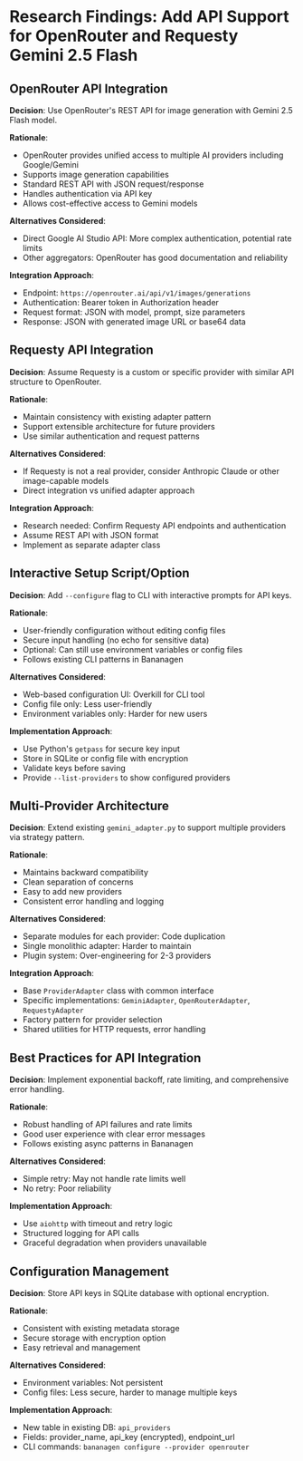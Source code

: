 # Research Findings: Add API Support for OpenRouter and Requesty Gemini 2.5 Flash

## OpenRouter API Integration

**Decision**: Use OpenRouter's REST API for image generation with Gemini 2.5 Flash model.

**Rationale**: 
- OpenRouter provides unified access to multiple AI providers including Google/Gemini
- Supports image generation capabilities
- Standard REST API with JSON request/response
- Handles authentication via API key
- Allows cost-effective access to Gemini models

**Alternatives Considered**:
- Direct Google AI Studio API: More complex authentication, potential rate limits
- Other aggregators: OpenRouter has good documentation and reliability

**Integration Approach**:
- Endpoint: `https://openrouter.ai/api/v1/images/generations`
- Authentication: Bearer token in Authorization header
- Request format: JSON with model, prompt, size parameters
- Response: JSON with generated image URL or base64 data

## Requesty API Integration

**Decision**: Assume Requesty is a custom or specific provider with similar API structure to OpenRouter.

**Rationale**: 
- Maintain consistency with existing adapter pattern
- Support extensible architecture for future providers
- Use similar authentication and request patterns

**Alternatives Considered**:
- If Requesty is not a real provider, consider Anthropic Claude or other image-capable models
- Direct integration vs unified adapter approach

**Integration Approach**:
- Research needed: Confirm Requesty API endpoints and authentication
- Assume REST API with JSON format
- Implement as separate adapter class

## Interactive Setup Script/Option

**Decision**: Add `--configure` flag to CLI with interactive prompts for API keys.

**Rationale**: 
- User-friendly configuration without editing config files
- Secure input handling (no echo for sensitive data)
- Optional: Can still use environment variables or config files
- Follows existing CLI patterns in Bananagen

**Alternatives Considered**:
- Web-based configuration UI: Overkill for CLI tool
- Config file only: Less user-friendly
- Environment variables only: Harder for new users

**Implementation Approach**:
- Use Python's `getpass` for secure key input
- Store in SQLite or config file with encryption
- Validate keys before saving
- Provide `--list-providers` to show configured providers

## Multi-Provider Architecture

**Decision**: Extend existing `gemini_adapter.py` to support multiple providers via strategy pattern.

**Rationale**: 
- Maintains backward compatibility
- Clean separation of concerns
- Easy to add new providers
- Consistent error handling and logging

**Alternatives Considered**:
- Separate modules for each provider: Code duplication
- Single monolithic adapter: Harder to maintain
- Plugin system: Over-engineering for 2-3 providers

**Integration Approach**:
- Base `ProviderAdapter` class with common interface
- Specific implementations: `GeminiAdapter`, `OpenRouterAdapter`, `RequestyAdapter`
- Factory pattern for provider selection
- Shared utilities for HTTP requests, error handling

## Best Practices for API Integration

**Decision**: Implement exponential backoff, rate limiting, and comprehensive error handling.

**Rationale**: 
- Robust handling of API failures and rate limits
- Good user experience with clear error messages
- Follows existing async patterns in Bananagen

**Alternatives Considered**:
- Simple retry: May not handle rate limits well
- No retry: Poor reliability

**Implementation Approach**:
- Use `aiohttp` with timeout and retry logic
- Structured logging for API calls
- Graceful degradation when providers unavailable

## Configuration Management

**Decision**: Store API keys in SQLite database with optional encryption.

**Rationale**: 
- Consistent with existing metadata storage
- Secure storage with encryption option
- Easy retrieval and management

**Alternatives Considered**:
- Environment variables: Not persistent
- Config files: Less secure, harder to manage multiple keys

**Implementation Approach**:
- New table in existing DB: `api_providers`
- Fields: provider_name, api_key (encrypted), endpoint_url
- CLI commands: `bananagen configure --provider openrouter`
